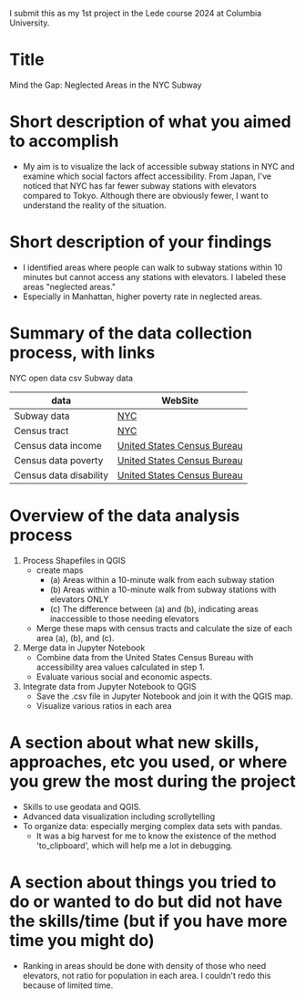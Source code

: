 I submit this as my 1st project in the Lede course 2024 at Columbia University.

# Title
Mind the Gap: Neglected Areas in the NYC Subway

# Short description of what you aimed to accomplish
* My aim is to visualize the lack of accessible subway stations in NYC and examine which social factors affect accessibility. From Japan, I've noticed that NYC has far fewer subway stations with elevators compared to Tokyo. Although there are obviously fewer, I want to understand the reality of the situation.

# Short description of your findings
* I identified areas where people can walk to subway stations within 10 minutes but cannot access any stations with elevators. I labeled these areas "neglected areas."
* Especially in Manhattan, higher poverty rate in neglected areas.

# Summary of the data collection process, with links
NYC open data csv
Subway data

| data                   | WebSite                                                                                                           |
|------------------------|-------------------------------------------------------------------------------------------------------------------|
| Subway data            | [NYC](https://data.ny.gov/Transportation/MTA-NYCT-Subway-Elevator-and-Escalator-Availabilit/rc78-7x78/about_data) |
| Census tract           | [NYC](https://www.nyc.gov/site/planning/data-maps/open-data/census-download-metadata.page)                        |
| Census data income     | [United States Census Bureau](https://data.census.gov/table/ACSST1Y2021.S1901)                                    |
| Census data poverty    | [United States Census Bureau](https://data.census.gov/table?q=S1701)                                              |
| Census data disability | [United States Census Bureau](https://data.census.gov/table?q=%20S1810)                                           |

# Overview of the data analysis process
1. Process Shapefiles in QGIS
    * create maps
        * (a) Areas within a 10-minute walk from each subway station
        * (b) Areas within a 10-minute walk from subway stations with elevators ONLY
        * (c) The difference between (a) and (b), indicating areas inaccessible to those needing elevators
    * Merge these maps with census tracts and calculate the size of each area (a), (b), and (c).
2. Merge data in Jupyter Notebook
    * Combine data from the United States Census Bureau with accessibility area values calculated in step 1.
    * Evaluate various social and economic aspects.
3. Integrate data from Jupyter Notebook to QGIS
    * Save the .csv file in Jupyter Notebook and join it with the QGIS map.
    * Visualize various ratios in each area


# A section about what new skills, approaches, etc you used, or where you grew the most during the project
* Skills to use geodata and QGIS.
* Advanced data visualization including scrollytelling
* To organize data: especially merging complex data sets with pandas. 
    * It was a big harvest for me to know the existence of the method 'to_clipboard', which will help me a lot in debugging.


# A section about things you tried to do or wanted to do but did not have the skills/time (but if you have more time you might do)
*  Ranking in areas should be done with density of those who need elevators, not ratio for population in each area. I couldn't redo this because of limited time.